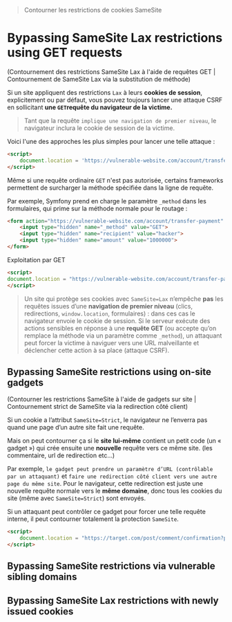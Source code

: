 > Contourner les restrictions de cookies SameSite

# Bypassing SameSite Lax restrictions using GET requests

(Contournement des restrictions SameSite Lax à l'aide de requêtes GET | Contournement de SameSite Lax via la substitution de méthode)

Si un site  appliquent des restrictions `Lax` à leurs **cookies de session**, explicitement ou par défaut, vous pouvez toujours lancer une attaque CSRF en sollicitant **une `GET`requête du navigateur de la victime.**

> Tant que la requête `implique une navigation de premier niveau`, le navigateur inclura le cookie de session de la victime.

Voici l'une des approches les plus simples pour lancer une telle attaque :

```html
<script>
    document.location = 'https://vulnerable-website.com/account/transfer-payment?recipient=hacker&amount=1000000';
</script>
```

Même si une requête ordinaire `GET` n'est pas autorisée, certains frameworks permettent de surcharger la méthode spécifiée dans la ligne de requête. 

Par exemple, Symfony prend en charge le paramètre `_method` dans les formulaires, qui prime sur la méthode normale pour le routage :

```html
<form action="https://vulnerable-website.com/account/transfer-payment" method="POST">
    <input type="hidden" name="_method" value="GET">
    <input type="hidden" name="recipient" value="hacker">
    <input type="hidden" name="amount" value="1000000">
</form>
```

Exploitation par GET

```html
<script>
document.location = "https://vulnerable-website.com/account/transfer-payment?recipient=hacker&amount=1000000&_method=POST"
</script>
```


> Un site qui protège ses cookies avec `SameSite=Lax` n’empêche **pas** les requêtes issues d’une **navigation de premier niveau** (clics, redirections, `window.location`, formulaires) : dans ces cas le navigateur envoie le cookie de session. Si le serveur exécute des actions sensibles en réponse à une **requête GET** (ou accepte qu’on remplace la méthode via un paramètre comme `_method`), un attaquant peut forcer la victime à naviguer vers une URL malveillante et déclencher cette action à sa place (attaque CSRF).


## Bypassing SameSite restrictions using on-site gadgets

(Contourner les restrictions SameSite à l'aide de gadgets sur site | Contournement strict de SameSite via la redirection côté client)

Si un cookie a l’attribut `SameSite=Strict`, le navigateur ne l’enverra pas quand une page d’un autre site fait une requête.  

Mais on peut contourner ça si le **site lui‑même** contient un petit code (un « gadget ») qui crée ensuite une **nouvelle** requête vers ce même site. (les commentaire, url de redirection etc...)

Par exemple, `le gadget peut prendre un paramètre d’URL (contrôlable par un attaquant)` et `faire une redirection côté client vers une autre page du même site`. Pour le navigateur, cette redirection est juste une nouvelle requête normale vers le **même domaine**, donc tous les cookies du site (même avec `SameSite=Strict`) sont envoyés.

Si un attaquant peut contrôler ce gadget pour forcer une telle requête interne, il peut contourner totalement la protection `SameSite`.

```html
<script>
    document.location = "https://target.com/post/comment/confirmation?postId=../../my-account/change-email?email=pwned@web-security-academy.net&submit=1";
</script>
```

## Bypassing SameSite restrictions via vulnerable sibling domains


## Bypassing SameSite Lax restrictions with newly issued cookies

